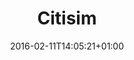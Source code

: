 ---
type: "project"
title: "Citisim"
date: 2016-02-11T14:05:21+01:00
description: "Design and implementation of a new generation platform for the Smart City ecosystem."
icon: "citisim/images/citisim-logo.png"

redirect: "http://pike.esi.uclm.es:8012/"
---